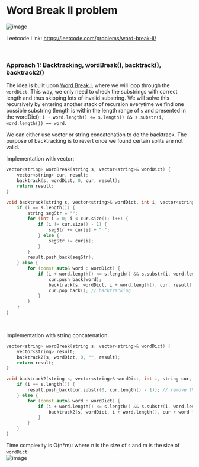 # Word Break II problem
![image](https://user-images.githubusercontent.com/25105806/172548648-d4d10a0a-115f-4987-b342-5b341bd565be.png)


Leetcode Link: https://leetcode.com/problems/word-break-ii/

<br />

### Approach 1: Backtracking, wordBreak(), backtrack(), backtrack2()
The idea is built upon [Word Break I](https://github.com/artisan1218/LeetCode-Solution/tree/main/wordBreak), where we will loop through the `wordDict`. This way, we only need to check the substrings with correct length and thus skipping lots of invalid substring. We will solve this recursively by entering another stack of recursion everytime we find one possible substring (length is within the length range of `s` and presented in the wordDict): `i + word.length() <= s.length() && s.substr(i, word.length()) == word`.

We can either use vector or string concatenation to do the backtrack. The purpose of backtracking is to revert once we found certain splits are not valid.

Implementation with vector:
```cpp
vector<string> wordBreak(string s, vector<string>& wordDict) {
    vector<string> cur, result;
    backtrack(s, wordDict, 0, cur, result);
    return result;
}

void backtrack(string s, vector<string>& wordDict, int i, vector<string>& cur, vector<string>& result) {
    if (i == s.length()) {
        string segStr = "";
        for (int i = 0; i < cur.size(); i++) {
            if (i != cur.size() - 1) {
                segStr += cur[i] + " ";
            } else {
                segStr += cur[i];
            }
        }
        result.push_back(segStr);
    } else {
        for (const auto& word : wordDict) {
            if (i + word.length() <= s.length() && s.substr(i, word.length()) == word) {
                cur.push_back(word);
                backtrack(s, wordDict, i + word.length(), cur, result);
                cur.pop_back(); // backtracking
            }
        }
    }
}
```

<br />

Implementation with string concatenation:
```cpp
vector<string> wordBreak(string s, vector<string>& wordDict) {
    vector<string> result;
    backtrack2(s, wordDict, 0, "", result);
    return result;
}

void backtrack2(string s, vector<string>& wordDict, int i, string cur, vector<string>& result) {
    if (i == s.length()) {
        result.push_back(cur.substr(0, cur.length() - 1)); // remove the tailing space
    } else {
        for (const auto& word : wordDict) {
            if (i + word.length() <= s.length() && s.substr(i, word.length()) == word) {
                backtrack2(s, wordDict, i + word.length(), cur + word + " ", result);
            }
        }
    }
}
```

Time complexity is O(n\*m): where n is the size of `s` and m is the size of `wordDict`:\
![image](https://user-images.githubusercontent.com/25105806/172550030-b109baa1-a7e2-4f15-8993-907c4cb7a9dc.png)
